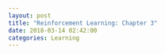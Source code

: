 ```yaml
---
layout: post
title: "Reinforcement Learning: Chapter 3"
date: 2018-03-14 02:42:00
categories: Learning
---
```

